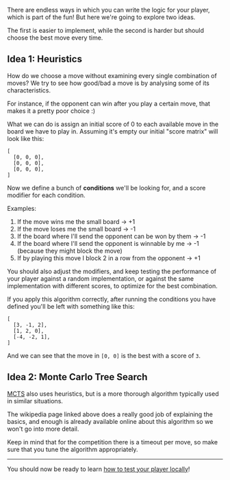 There are endless ways in which you can write the logic for your player, which is part of the fun! But here we're going to explore two ideas.

The first is easier to implement, while the second is harder but should choose the best move every time.

## Idea 1: Heuristics

How do we choose a move without examining every single combination of moves? We try to see how good/bad a move is by analysing some of its characteristics.

For instance, if the opponent can win after you play a certain move, that makes it a pretty poor choice :)

What we can do is assign an initial score of 0 to each available move in the board we have to play in. Assuming it's empty our initial "score matrix" will look like this:

```
[
  [0, 0, 0],
  [0, 0, 0],
  [0, 0, 0],
]
```

Now we define a bunch of **conditions** we'll be looking for, and a score modifier for each condition.

Examples:

1. If the move wins me the small board -> +1
1. If the move loses me the small board -> -1
1. If the board where I'll send the opponent can be won by them -> -1
1. If the board where I'll send the opponent is winnable by me -> -1 (because they might block the move)
1. If by playing this move I block 2 in a row from the opponent -> +1

You should also adjust the modifiers, and keep testing the performance of your player against a random implementation, or against the same implementation with different scores, to optimize for the best combination.

If you apply this algorithm correctly, after running the conditions you have defined you'll be left with something like this:

```
[
  [3, -1, 2],
  [1, 2, 0],
  [-4, -2, 1],
]
```

And we can see that the move in `[0, 0]` is the best with a score of `3`.

## Idea 2: Monte Carlo Tree Search

[MCTS](https://en.wikipedia.org/wiki/Monte_Carlo_tree_search) also uses heuristics, but is a more thorough algorithm typically used in similar situations.

The wikipedia page linked above does a really good job of explaining the basics, and enough is already available online about this algorithm so we won't go into more detail.

Keep in mind that for the competition there is a timeout per move, so make sure that you tune the algorithm appropriately.

------

You should now be ready to learn [how to test your player locally](analyse_games.md)!